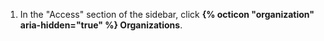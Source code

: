 1. In the "Access" section of the sidebar, click **{% octicon "organization" aria-hidden="true" %} Organizations**.
